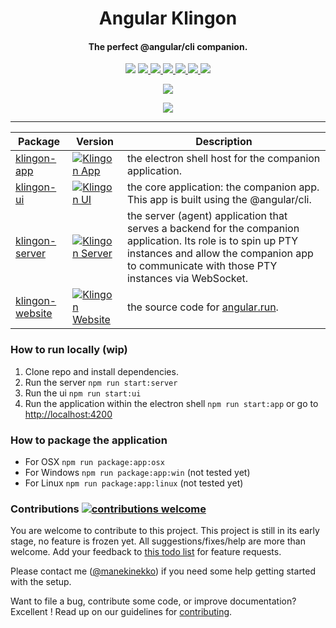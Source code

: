 <p align="center">
  <h1 align="center">Angular Klingon</h1>
  <h4 align="center">The perfect @angular/cli companion.</h4>
</p>

<p align="center" >

  <img src="https://img.shields.io/github/license/manekinekko/klingon.svg"/>
  
  <a href="https://app.buddy.works/manekinekko-1/klingon/pipelines/pipeline/150032">
    <img src="https://app.buddy.works/manekinekko-1/klingon/pipelines/pipeline/150032/badge.svg?token=cee6a291d42aeeb701176104f8623d429614bf77cb0c7d7b68bc5a342e49ffe9"/>
  </a>
    
  <a href="https://github.com/manekinekko/klingon/compare/master...develop">
    <img src="https://img.shields.io/github/commits-since/manekinekko/klingon/master.svg?label=commits%20to%20deploy"/>
  </a>
  
 <a href="https://github.com/manekinekko/klingon">
    <img src="https://img.shields.io/github/contributors/manekinekko/klingon.svg"/>
  </a>
  
 <a href="https://angular.run">
    <img src="https://img.shields.io/website-up-down-ff69b4-ff69b4/http/shields.io.svg?label=angular.run"/>
  </a>

  <a href="https://twitter.com/manekinekko">
    <img src="https://img.shields.io/badge/say-thanks-ff69b4.svg"/>
  </a>
  
  <a href="https://angular.io">
    <img src="https://img.shields.io/badge/Made%20with-Angular-E13137.svg"/>
  </a>
  
</p>
<p align="center">
  <img with="192" align="center" src="https://angular.run/img/icons/android-chrome-192x192.png"/>
</p>
<p align="center">
  <img align="center" src="https://user-images.githubusercontent.com/1699357/29433535-dc8fe89e-839f-11e7-89a4-4aee1ccdfc03.png"/>
</p>

<hr>

| Package | Version | Description |
|------------------------------------------------------------------------------------------------|-------------------------------------------------------------------------------------------------------------------------|-------------------------------------------------------------------------------------------------------------------------------------------------------------------------------------------------------------|
| [klingon-app](https://github.com/manekinekko/klingon/tree/master/packages/klingon-app) | [![Klingon App](https://img.shields.io/npm/v/@klingon/app.svg)](https://www.npmjs.com/package/@klingon/app) | the electron shell host for the companion application. |
| [klingon-ui](https://github.com/manekinekko/klingon/tree/master/packages/klingon-ui) | [![Klingon UI](https://img.shields.io/npm/v/@klingon/ui.svg)](https://www.npmjs.com/package/@klingon/ui) | the core application: the companion app. This app is built using the @angular/cli. |
| [klingon-server](https://github.com/manekinekko/klingon/tree/master/packages/klingon-server) | [![Klingon Server](https://img.shields.io/npm/v/@klingon/server.svg)](https://www.npmjs.com/package/@klingon/server) | the server (agent) application that serves a backend for the companion application. Its role is to spin up PTY instances and allow the companion app to communicate with those PTY instances via WebSocket. |
| [klingon-website](https://github.com/manekinekko/klingon/tree/master/packages/klingon-website) | [![Klingon Website](https://img.shields.io/npm/v/@klingon/website.svg)](https://www.npmjs.com/package/@klingon/website) | the source code for [angular.run](https://angular.run). |

### How to run locally (wip)

1. Clone repo and install dependencies.
2. Run the server `npm run start:server`
3. Run the ui `npm run start:ui`
4. Run the application within the electron shell `npm run start:app` or go to [http://localhost:4200](http://localhost:4200)

### How to package the application

- For OSX `npm run package:app:osx`
- For Windows `npm run package:app:win` (not tested yet)
- For Linux `npm run package:app:linux` (not tested yet)


### Contributions [![contributions welcome](https://img.shields.io/badge/contributions-welcome-brightgreen.svg?style=flat)](https://github.com/manekinekko/klingon/issues)

You are welcome to contribute to this project. This project is still in its early stage, no feature is frozen yet. All suggestions/fixes/help are more than welcome. Add your feedback to [this todo list](https://github.com/manekinekko/klingon/issues/3) for feature requests.

Please contact me ([@manekinekko](https://twitter.com/manekinekko)) if you need some help getting started with the setup.

Want to file a bug, contribute some code, or improve documentation? Excellent !
Read up on our guidelines for [contributing](https://github.com/manekinekko/klingon/blob/master/CONTRIBUTING.md).

